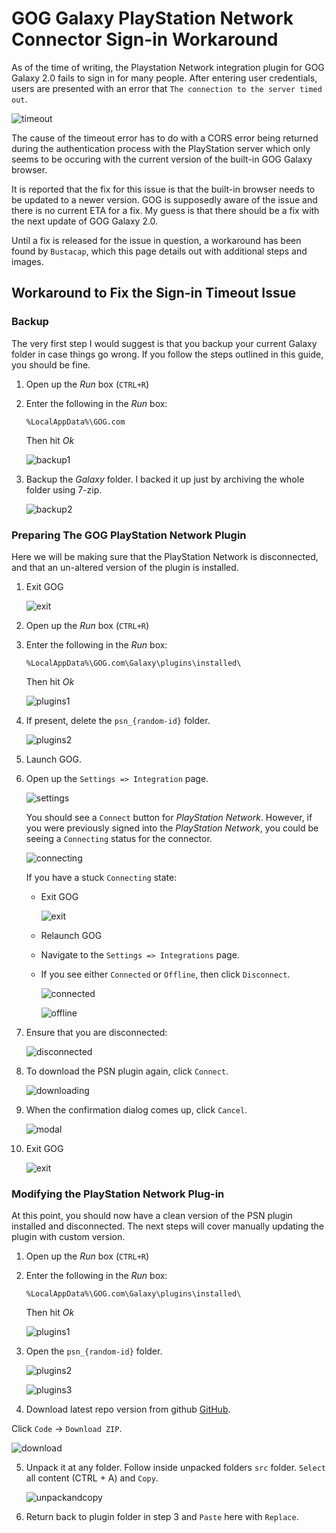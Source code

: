 [timeout]: img/timeout.png
[backup1]: img/run_backup.png
[backup2]: img/run_backup2.png
[exit]: img/exit_gog.png
[plugins1]: img/plugins1.png
[plugins2]: img/plugins2.png
[plugins3]: img/plugins3.png
[connecting]: img/connecting.png
[connected]: img/connected.png
[settings]: img/settings.png
[modal]: img/connect-modal.png
[offline]: img/offline.png
[disconnected]: img/disconnected.png
[downloading]: img/downloading.png
[download]: img/download.png
[unpackandcopy]: img/unpackandcopy.png

# GOG Galaxy PlayStation Network Connector Sign-in Workaround

As of the time of writing, the Playstation Network integration plugin for GOG Galaxy 2.0 fails to sign in for many people.
After entering user credentials, users are presented with an error that `The connection to the server timed out`.

![timeout]

The cause of the timeout error has to do with a CORS error being returned during the authentication process with the PlayStation server which only seems to be occuring with the current version of the built-in GOG Galaxy browser.

It is reported that the fix for this issue is that the built-in browser needs to be updated to a newer version. GOG is supposedly aware of the issue and there is no current ETA for a fix. My guess is that there should be a fix with the next update of GOG Galaxy 2.0. 

Until a fix is released for the issue in question, a workaround has been found by `Bustacap`, which this page details out with additional steps and images.

## Workaround to Fix the Sign-in Timeout Issue

### **Backup**

The very first step I would suggest is that you backup your current Galaxy folder in case things go wrong. If you follow the steps outlined in this guide, you should be fine.

1. Open up the _Run_ box (`CTRL+R`)
2. Enter the following in the _Run_ box:
   ```
   %LocalAppData%\GOG.com
   ```
   Then hit _Ok_

   ![backup1]

3. Backup the _Galaxy_ folder.
   I backed it up just by archiving the whole folder using 7-zip.

   ![backup2]

### **Preparing The GOG PlayStation Network Plugin**

Here we will be making sure that the PlayStation Network is disconnected, and that an un-altered version of the plugin is installed.

1. Exit GOG
   
   ![exit]

2. Open up the _Run_ box (`CTRL+R`)
3. Enter the following in the _Run_ box:
   ```
   %LocalAppData%\GOG.com\Galaxy\plugins\installed\
   ```
   Then hit _Ok_

   ![plugins1]

4. If present, delete the `psn_{random-id}` folder. 
   
   ![plugins2]

5. Launch GOG.
6. Open up the `Settings => Integration` page.
   
   ![settings]

   You should see a `Connect` button for _PlayStation Network_. However, if you were previously signed into the _PlayStation Network_, you could be seeing a `Connecting` status for the connector. 

   ![connecting]

   If you have a stuck `Connecting` state:
    - Exit GOG
      
      ![exit]
    
    - Relaunch GOG
    - Navigate to the `Settings => Integrations` page.
    - If you see either `Connected` or `Offline`, then click `Disconnect`.
      
      ![connected]

      ![offline]
  
7. Ensure that you are disconnected:
   
   ![disconnected]

8. To download the PSN plugin again, click `Connect`.
   
   ![downloading]

9.  When the confirmation dialog comes up, click `Cancel`.

    ![modal]

10. Exit GOG
   
    ![exit]

### **Modifying the PlayStation Network Plug-in**

At this point, you should now have a clean version of the PSN plugin installed and disconnected. The next steps will cover manually updating the plugin with custom version.

1. Open up the _Run_ box (`CTRL+R`)
2. Enter the following in the _Run_ box:
   ```
   %LocalAppData%\GOG.com\Galaxy\plugins\installed\
   ```
   Then hit _Ok_

   ![plugins1]

3. Open the `psn_{random-id}` folder. 
   
   ![plugins2]
   
   ![plugins3]

4. Download latest repo version from github [GitHub](https://github.com/toptaran/galaxy-integration-psn).

Click `Code` -> `Download ZIP`.
   
   ![download]

5. Unpack it at any folder. Follow inside unpacked folders `src` folder. `Select` all content (CTRL + A) and `Copy`.

   ![unpackandcopy]

6. Return back to plugin folder in step 3 and `Paste` here with `Replace`.
